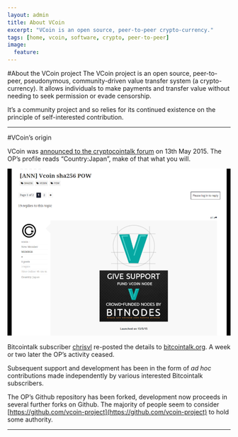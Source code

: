 ```yaml
---
layout: admin
title: About VCoin
excerpt: "VCoin is an open source, peer-to-peer crypto-currency."
tags: [home, vcoin, software, crypto, peer-to-peer]
image:
  feature:
---
```

#About the VCoin project
The VCoin project is an open source, peer-to-peer, pseudonymous, community-driven value transfer system (a crypto-currency). It allows individuals to make payments and transfer value without needing to seek permission or evade censorship.

It’s a community project and so relies for its continued existence on the principle of self-interested contribution. 

---

#VCoin’s origin

VCoin was [announced to the cryptocointalk forum](https://cryptocointalk.com/topic/38482-ann-vcoin-sha256-pow/) on 13th May 2015. The OP’s profile reads “Country:Japan”, make of that what you will.

![Image](/assets/images/graphics/cryptocointalk-ann.png)

Bitcointalk subscriber [chrisvl](https://bitcointalk.org/index.php?action=profile;u=361013) re-posted the details to [bitcointalk.org](https://bitcointalk.org/index.php?topic=1059746.0). A week or two later the OP’s activity ceased.

Subsequent support and development has been in the form of *ad hoc* contributions made independently by various interested Bitcointalk subscribers.

The OP’s Github repository has been forked, development now proceeds in several further forks on Github. The majority of people seem to consider [https://github.com/vcoin-project](https://github.com/vcoin-project) to hold some authority.

---

